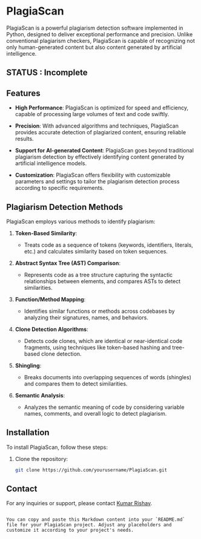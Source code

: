 # PlagiaScan

PlagiaScan is a powerful plagiarism detection software implemented in Python, designed to deliver exceptional performance and precision. 
Unlike conventional plagiarism checkers, PlagiaScan is capable of recognizing not only human-generated content but also content generated by artificial intelligence.
## STATUS : Incomplete
## Features

- **High Performance**: PlagiaScan is optimized for speed and efficiency, capable of processing large volumes of text and code swiftly.
  
- **Precision**: With advanced algorithms and techniques, PlagiaScan provides accurate detection of plagiarized content, ensuring reliable results.

- **Support for AI-generated Content**: PlagiaScan goes beyond traditional plagiarism detection by effectively identifying content generated by artificial intelligence models.

- **Customization**: PlagiaScan offers flexibility with customizable parameters and settings to tailor the plagiarism detection process according to specific requirements.

## Plagiarism Detection Methods

PlagiaScan employs various methods to identify plagiarism:

1. **Token-Based Similarity**:
   - Treats code as a sequence of tokens (keywords, identifiers, literals, etc.) and calculates similarity based on token sequences.

2. **Abstract Syntax Tree (AST) Comparison**:
   - Represents code as a tree structure capturing the syntactic relationships between elements, and compares ASTs to detect similarities.

3. **Function/Method Mapping**:
   - Identifies similar functions or methods across codebases by analyzing their signatures, names, and behaviors.

4. **Clone Detection Algorithms**:
   - Detects code clones, which are identical or near-identical code fragments, using techniques like token-based hashing and tree-based clone detection.

5. **Shingling**:
   - Breaks documents into overlapping sequences of words (shingles) and compares them to detect similarities.

6. **Semantic Analysis**:
   - Analyzes the semantic meaning of code by considering variable names, comments, and overall logic to detect plagiarism.


## Installation

To install PlagiaScan, follow these steps:

1. Clone the repository:
   ```bash
   git clone https://github.com/yourusername/PlagiaScan.git
   ```

## Contact

For any inquiries or support, please contact [Kumar Rishav](ikumarishav@gmail.com).
```

You can copy and paste this Markdown content into your `README.md` file for your PlagiaScan project. Adjust any placeholders and customize it according to your project's needs.

